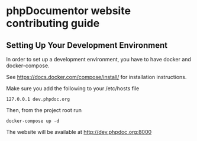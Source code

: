 phpDocumentor website contributing guide
========================================

Setting Up Your Development Environment
---------------------------------------

In order to set up a development environment, you have to have docker and docker-compose.

See <https://docs.docker.com/compose/install/> for installation instructions.

Make sure you add the following to your /etc/hosts file

    127.0.0.1 dev.phpdoc.org

Then, from the project root run 
    
    docker-compose up -d

The website will be available at 
<http://dev.phpdoc.org:8000>
